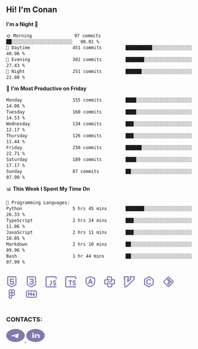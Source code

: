 ## Hi! I'm Conan

<!--START_SECTION:waka-->
**I'm a Night 🦉** 

```text
🌞 Morning                97 commits          ██░░░░░░░░░░░░░░░░░░░░░░░   08.81 % 
🌆 Daytime                451 commits         ██████████░░░░░░░░░░░░░░░   40.96 % 
🌃 Evening                302 commits         ███████░░░░░░░░░░░░░░░░░░   27.43 % 
🌙 Night                  251 commits         ██████░░░░░░░░░░░░░░░░░░░   22.80 % 
```
📅 **I'm Most Productive on Friday** 

```text
Monday                   155 commits         ████░░░░░░░░░░░░░░░░░░░░░   14.08 % 
Tuesday                  160 commits         ████░░░░░░░░░░░░░░░░░░░░░   14.53 % 
Wednesday                134 commits         ███░░░░░░░░░░░░░░░░░░░░░░   12.17 % 
Thursday                 126 commits         ███░░░░░░░░░░░░░░░░░░░░░░   11.44 % 
Friday                   250 commits         ██████░░░░░░░░░░░░░░░░░░░   22.71 % 
Saturday                 189 commits         ████░░░░░░░░░░░░░░░░░░░░░   17.17 % 
Sunday                   87 commits          ██░░░░░░░░░░░░░░░░░░░░░░░   07.90 % 
```


📊 **This Week I Spent My Time On** 

```text
💬 Programming Languages: 
Python                   5 hrs 45 mins       ███████░░░░░░░░░░░░░░░░░░   26.33 % 
TypeScript               2 hrs 24 mins       ███░░░░░░░░░░░░░░░░░░░░░░   11.06 % 
JavaScript               2 hrs 11 mins       ███░░░░░░░░░░░░░░░░░░░░░░   10.05 % 
Markdown                 2 hrs 10 mins       ██░░░░░░░░░░░░░░░░░░░░░░░   09.96 % 
Bash                     1 hr 44 mins        ██░░░░░░░░░░░░░░░░░░░░░░░   07.99 % 
```


<!--END_SECTION:waka-->


<br>

<div align="left">
  <img src="icons/skills/html.svg" height="30" alt="html5"/>
  <img width="15"/>
  <img src="icons/skills/css.svg" height="30" alt="css"/>
    <img width="15"/>
  <img src="icons/skills/javascript.svg" height="30" alt="javascript"/>
  <img width="15"/>
  <img src="icons/skills/typescript.svg" height="30" alt="typescript"/>
  <img width="15"/>
  <img src="icons/skills/angular.svg" height="30" alt="angular"/>
  <img width="15"/>
  <img src="icons/skills/python.svg" height="30" alt="python"/>
  <img width="15"/>
  <img src="icons/skills/vim.svg" height="30" alt="vim"  />
  <img width="15"/>
  <img src="icons/skills/c.svg" height="30" alt="c"/>
  <img width="15"/>
  <img src="icons/skills/git.svg" height="30" alt="git"/>
  <img width="15"/>
  <img src="icons/skills/figma.svg" height="30" alt="figma"/>
  <img width="15"/>
  <img src="icons/skills/markdown.svg" height="30" alt="markdown"/>
</div>

<br>


### CONTACTS:

<div align="left">
  <a href="https://t.me/gkkconan">
    <img src="icons/contacts/telegram.svg" width="50" height="35" alt="telegram"/>
  </a>
  <a href="https://www.linkedin.com/in/gkkconan">
    <img src="icons/contacts/linkedin.svg" width="50" height="35" alt="linkedin"/>
  </a>
</div>
